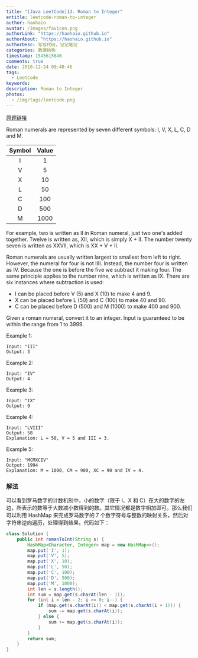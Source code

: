 ```yaml
---
title: "[Java LeetCode]13. Roman to Integer"
entitle: leetcode-roman-to-integer
author: haohaio
avatar: /images/favicon.png
authorLink: "https://haohaio.github.io"
authorAbout: "https://haohaio.github.io"
authorDesc: 写写代码，记记笔记
categories: 数据结构
timestamp: 1545615646
comments: true
date: 2018-12-24 09:40:46
tags:
  - LeetCode
keywords:
description: Roman to Integer
photos:
  - /img/tags/leetcode.png
---
```


[原题链接](https://leetcode.com/problems/roman-to-integer/)

Roman numerals are represented by seven different symbols: I, V, X, L, C, D and M.

| Symbol | Value |
| :----: | :---: |
|   I    |   1   |
|   V    |   5   |
|   X    |  10   |
|   L    |  50   |
|   C    |  100  |
|   D    |  500  |
|   M    | 1000  |

For example, two is written as II in Roman numeral, just two one's added together. Twelve is written as, XII, which is simply X + II. The number twenty seven is written as XXVII, which is XX + V + II.

Roman numerals are usually written largest to smallest from left to right. However, the numeral for four is not IIII. Instead, the number four is written as IV. Because the one is before the five we subtract it making four. The same principle applies to the number nine, which is written as IX. There are six instances where subtraction is used:

- I can be placed before V (5) and X (10) to make 4 and 9.
- X can be placed before L (50) and C (100) to make 40 and 90.
- C can be placed before D (500) and M (1000) to make 400 and 900.

Given a roman numeral, convert it to an integer. Input is guaranteed to be within the range from 1 to 3999.

Example 1:

```code
Input: "III"
Output: 3
```

Example 2:

```code
Input: "IV"
Output: 4
```

Example 3:

```code
Input: "IX"
Output: 9
```

Example 4:

```code
Input: "LVIII"
Output: 58
Explanation: L = 50, V = 5 and III = 3.
```

Example 5:

```code
Input: "MCMXCIV"
Output: 1994
Explanation: M = 1000, CM = 900, XC = 90 and IV = 4.
```

### 解法

可以看到罗马数字的计数机制中，小的数字（限于 Ⅰ、X 和 C）在大的数字的左边，所表示的数等于大数减小数得到的数。其它情况都是数字相加即可。那么我们可以利用 HashMap 来完成罗马数字的 7 个数字符号与整数的映射关系，然后对字符串逆向遍历，处理得到结果。代码如下：

```java
class Solution {
    public int romanToInt(String s) {
        HashMap<Character, Integer> map = new HashMap<>();
        map.put('I', 1);
        map.put('V', 5);
        map.put('X', 10);
        map.put('L', 50);
        map.put('C', 100);
        map.put('D', 500);
        map.put('M', 1000);
        int len = s.length();
        int sum = map.get(s.charAt(len - 1));
        for (int i = len - 2; i >= 0; i--) {
            if (map.get(s.charAt(i)) < map.get(s.charAt(i + 1))) {
                sum -= map.get(s.charAt(i));
            } else {
                sum += map.get(s.charAt(i));
            }
        }
        return sum;
    }
}
```
